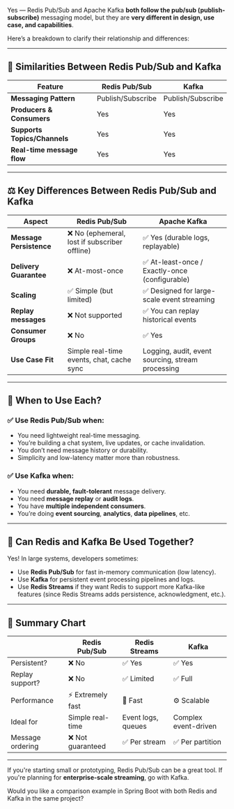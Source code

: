 Yes — Redis Pub/Sub and Apache Kafka **both follow the pub/sub (publish-subscribe)** messaging model, but they are **very different in design, use case, and capabilities**.

Here’s a breakdown to clarify their relationship and differences:

---

## 🔄 Similarities Between Redis Pub/Sub and Kafka

| Feature                      | Redis Pub/Sub     | Kafka             |
| ---------------------------- | ----------------- | ----------------- |
| **Messaging Pattern**        | Publish/Subscribe | Publish/Subscribe |
| **Producers & Consumers**    | Yes               | Yes               |
| **Supports Topics/Channels** | Yes               | Yes               |
| **Real-time message flow**   | Yes               | Yes               |

---

## ⚖️ Key Differences Between Redis Pub/Sub and Kafka

| Aspect                  | Redis Pub/Sub                                | Apache Kafka                                      |
| ----------------------- | -------------------------------------------- | ------------------------------------------------- |
| **Message Persistence** | ❌ No (ephemeral, lost if subscriber offline) | ✅ Yes (durable logs, replayable)                  |
| **Delivery Guarantee**  | ❌ At-most-once                               | ✅ At-least-once / Exactly-once (configurable)     |
| **Scaling**             | ✅ Simple (but limited)                       | ✅ Designed for large-scale event streaming        |
| **Replay messages**     | ❌ Not supported                              | ✅ You can replay historical events                |
| **Consumer Groups**     | ❌ No                                         | ✅ Yes                                             |
| **Use Case Fit**        | Simple real-time events, chat, cache sync    | Logging, audit, event sourcing, stream processing |

---

## 🔧 When to Use Each?

### ✅ **Use Redis Pub/Sub when:**

* You need lightweight real-time messaging.
* You’re building a chat system, live updates, or cache invalidation.
* You don’t need message history or durability.
* Simplicity and low-latency matter more than robustness.

### ✅ **Use Kafka when:**

* You need **durable, fault-tolerant** message delivery.
* You need **message replay** or **audit logs**.
* You have **multiple independent consumers**.
* You’re doing **event sourcing**, **analytics**, **data pipelines**, etc.

---

## 🔄 Can Redis and Kafka Be Used Together?

Yes! In large systems, developers sometimes:

* Use **Redis Pub/Sub** for fast in-memory communication (low latency).
* Use **Kafka** for persistent event processing pipelines and logs.
* Use **Redis Streams** if they want Redis to support more Kafka-like features (since Redis Streams adds persistence, acknowledgment, etc.).

---

## 🧪 Summary Chart

|                  | Redis Pub/Sub    | Redis Streams      | Kafka                |
| ---------------- | ---------------- | ------------------ | -------------------- |
| Persistent?      | ❌ No             | ✅ Yes              | ✅ Yes                |
| Replay support?  | ❌ No             | ✅ Limited          | ✅ Full               |
| Performance      | ⚡ Extremely fast | 🚀 Fast            | ⚙️ Scalable          |
| Ideal for        | Simple real-time | Event logs, queues | Complex event-driven |
| Message ordering | ❌ Not guaranteed | ✅ Per stream       | ✅ Per partition      |

---

If you're starting small or prototyping, Redis Pub/Sub can be a great tool.
If you're planning for **enterprise-scale streaming**, go with Kafka.

Would you like a comparison example in Spring Boot with both Redis and Kafka in the same project?
